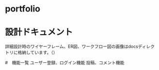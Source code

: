 # portfolio

# 設計ドキュメント
詳細設計時のワイヤーフレーム、ER図、ワークフロー図の画像はdocsディレクトリに格納しています。（）

#　機能一覧
ユーザー登録、ログイン機能
投稿、コメント機能
